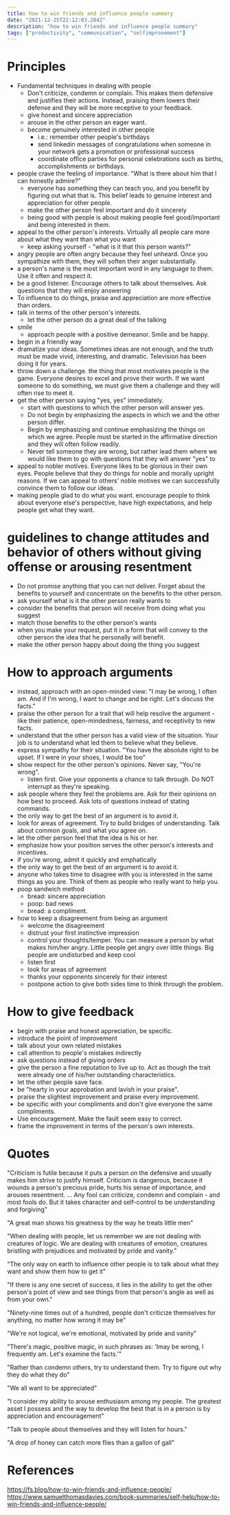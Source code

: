 ```yaml
---
title: how to win friends and influence people summary
date: "2021-12-25T22:12:03.284Z"
description: "how to win friends and influence people summary"
tags: ["productivity", "communication", "selfimprovement"]
---
```


# Principles
- Fundamental techniques in dealing with people
  - Don't criticize, condemn or complain. This makes them defensive and justifies their actions. Instead, praising them lowers their defense and they will be more receptive to your feedback.
  - give honest and sincere appreciation
  - arouse in the other person an eager want.
  - become genuinely interested in other people
    - i.e.: remember other people's birthdays
    - send linkedin messages of congratulations when someone in your network gets a promotion or professional success
    - coordinate office parties for personal celebrations such as births, accomplishments or birthdays.
- people crave the feeling of importance. "What is there about him that I can honestly admire?"
  - everyone has something they can teach you, and you benefit by figuring out what that is. This belief leads to genuine interest and appreciation for other people.
  - make the other person feel important and do it sincerely
  - being good with people is about making people feel good/important and being interested in them.
- appeal to the other person's interests. Virtually all people care more about what they want than what you want
  - keep asking yourself - "what is it that this person wants?"
- angry people are often angry because they feel unheard. Once you sympathize with them, they will soften their anger substantially.
- a person's name is the most important word in any language to them. Use it often and respect it.
- be a good listener. Encourage others to talk about themselves. Ask questions that they will enjoy answering
- To influence to do things, praise and appreciation are more effective than orders.
- talk in terms of the other person's interests.
  - let the other person do a great deal of the talking
- smile
  - approach people with a positive demeanor. Smile and be happy.
- begin in a friendly way
- dramatize your ideas. Sometimes ideas are not enough, and the truth must be made vivid, interesting, and dramatic. Television has been doing it for years.
- throw down a challenge. the thing that most motivates people is the game. Everyone desires to excel and prove their worth. If we want someone to do something, we must give them a challenge and they will often rise to meet it.
- get the other person saying "yes, yes" immediately.
  - start with questions to which the other person will answer yes. 
  - Do not begin by emphasizing the aspects in which we and the other person differ. 
  - Begin by emphasizing and continue emphasizing the things on which we agree. People must be started in the affirmative direction and they will often follow readily. 
  - Never tell someone they are wrong, but rather lead them where we would like them to go with questions that they will answer "yes" to 
- appeal to nobler motives. Everyone likes to be glorious in their own eyes. People believe that they do things for noble and morally upright reasons. If we can appeal to others' noble motives we can successfully convince them to follow our ideas.
- making people glad to do what you want. encourage people to think about everyone else's perspective, have high expectations, and help people get what they want.

# guidelines to change attitudes and behavior of others without giving offense or arousing resentment
  - Do not promise anything that you can not deliver. Forget about the benefits to yourself and concentrate on the benefits to the other person.
  - ask yourself what is it the other person really wants to
  - consider the benefits that person will receive from doing what you suggest
  - match those benefits to the other person's wants
  - when you make your request, put it in a form that will convey to the other person the idea that he personally will benefit.
  - make the other person happy about doing the thing you suggest

# How to approach arguments
- instead, approach with an open-minded view: "I may be wrong, I often am. And if I'm wrong, I want to change and be right. Let's discuss the facts."
- praise the other person for a trait that will help resolve the argument - like their patience, open-mindedness, fairness, and receptivity to new facts.
- understand that the other person has a valid view of the situation. Your job is to understand what led them to believe what they believe.
- express sympathy for their situation. "You have the absolute right to be upset. If I were in your shoes, I would be too"
- show respect for the other person's opinions. Never say, "You're wrong".
  - listen first. Give your opponents a chance to talk through. Do NOT interrupt as they're speaking.
- ask people where they feel the problems are. Ask for their opinions on how best to proceed. Ask lots of questions instead of stating commands.
- the only way to get the best of an argument is to avoid it.
- look for areas of agreement. Try to build bridges of understanding. Talk about common goals, and what you agree on.
- let the other person feel that the idea is his or her.
- emphasize how your position serves the other person's interests and incentives.
- if you're wrong, admit it quickly and emphatically
- the only way to get the best of an argument is to avoid it.
- anyone who takes time to disagree with you is interested in the same things as you are. Think of them as people who really want to help you.
- poop sandwich method
  - bread: sincere appreciation
  - poop: bad news
  - bread: a compliment.
- how to keep a disagreement from being an argument
  - welcome the disagreement
  - distrust your first instinctive impression
  - control your thoughts/temper. You can measure a person by what makes him/her angry. Little people get angry over little things. Big people are undisturbed and keep cool
  - listen first
  - look for areas of agreement
  - thanks your opponents sincerely for their interest
  - postpone action to give both sides time to think through the problem.

# How to give feedback
- begin with praise and honest appreciation, be specific.
- introduce the point of improvement
- talk about your own related mistakes
- call attention to people's mistakes indirectly
- ask questions instead of giving orders
- give the person a fine reputation to live up to. Act as though the trait were already one of his/her outstanding characteristics.
- let the other people save face.
- be "hearty in your approbation and lavish in your praise".
- praise the slightest improvement and praise every improvement.
- be specific with your compliments and don't give everyone the same compliments.
- Use encouragement. Make the fault seem easy to correct.
- frame the improvement in terms of the person's own interests.

# Quotes
"Criticism is futile because it puts a person on the defensive and usually makes him strive to justify himself. Criticism is dangerous, because it wounds a person's precious pride, hurts his sense of importance, and arouses resentment. ... Any fool can criticize, condemn and complain - and most fools do. But it takes character and self-control to be understanding and forgiving"

"A great man shows his greatness by the way he treats little men"

"When dealing with people, let us remember we are not dealing with creatures of logic. We are dealing with creatures of emotion, creatures bristling with prejudices and motivated by pride and vanity."

"The only way on earth to influence other people is to talk about what they want and show them how to get it"

"If there is any one secret of success, it lies in the ability to get the other person's point of view and see things from that person's angle as well as from your own."

"Ninety-nine times out of a hundred, people don't criticize themselves for anything, no matter how wrong it may be"

"We're not logical, we're emotional, motivated by pride and vanity"

"There's magic, positive magic, in such phrases as: 'Imay be wrong, I frequently am. Let's examine the facts.'"

"Rather than condemn others, try to understand them. Try to figure out why they do what they do"

"We all want to be appreciated"

"I consider my ability to arouse enthusiasm among my people. The greatest asset I possess and the way to develop the best that is in a person is by appreciation and encouragement"

"Talk to people about themselves and they will listen for hours."

"A drop of honey can catch more flies than a gallon of gall"

# References
https://fs.blog/how-to-win-friends-and-influence-people/
https://www.samuelthomasdavies.com/book-summaries/self-help/how-to-win-friends-and-influence-people/
